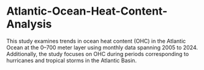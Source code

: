 # Atlantic-Ocean-Heat-Content-Analysis
This study examines trends in ocean heat content (OHC) in the Atlantic Ocean at the 0–700 meter layer using monthly data spanning 2005 to 2024. Additionally, the study focuses on OHC during periods corresponding to hurricanes and tropical storms in the Atlantic Basin.
